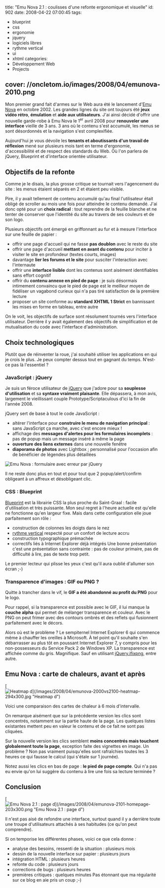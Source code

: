 title: "Emu Nova 2.1 : coulisses d'une refonte ergonomique et visuelle"
id: 902
date: 2008-04-22 07:00:45
tags:
- blueprint
- css
- ergonomie
- jquery
- logiciels libres
- rythme vertical
- ui
- xhtml
categories:
- Développement Web
- Projects

cover: //oncletom.io/images/2008/04/emunova-2010.png
---

Mon premier grand fait d'armes sur le Web aura été le lancement d'[Emu Nova](http://www.emunova.net/) en octobre 2002\. Les grandes lignes du site ont toujours été **jeux vidéo rétro**, **émulation** et **aide aux utilisateurs**.
J'ai ainsi décidé d'offrir une nouvelle garde-robe à Emu Nova le 1<sup>er</sup> avril 2008 pour **renouveler une interface** vieille de 3 ans. 3 ans où le contenu s'est accumulé, les menus se sont désordonnés et la navigation s'est complexifiée.

Aujourd'hui je vous dévoile les **tenants et aboutissants d'un travail de réflexion** mené sur plusieurs mois tant en terme d'ergonomie, d'accessibilité et de respect des standards du Web.
Où l'on parlera de jQuery, Blueprint et d'interface orientée utilisateur.
<!--more-->

## Objectifs de la refonte

Comme je le disais, la plus grosse critique se tournait vers l'agencement du site : les menus étaient séparés en 2 et étaient peu visible.

Pire, il y avait tellement de contenu accumulé qu'au final l'utilisateur était obligé de scroller au mois une fois pour atteindre le contenu demandé.
J'ai donc opté pour un **choix radical** : tout reprendre de la feuille blanche et ne tenter de conserver que l'identité du site au travers de ses couleurs et de son logo.

Plusieurs objectifs ont émergé en griffonnant au fur et à mesure l'interface sur une feuille de papier :

*   offrir une page d'accueil qui ne fasse **pas doublon** avec le reste du site
*   offrir une page d'accueil **mettant en avant du contenu** pour inciter à visiter le site en profondeur (textes courts, images)
*   davantage **lier les forums et le site** pour susciter l'interaction avec l'internaute
*   offrir une **interface lisible** dont les contenus sont aisément identifiables sans effort cognitif
*   offrir du **contenu annexe en pied de page** : je suis désormais intimement convaincu que le pied de page est le meilleur moyen de fidéliser un vagabond curieux qui n'a pas tiré satisfaction de la première lecture
*   proposer un site conforme au **standard XHTML 1 Strict** en bannissant les mises en forme en tableau, entre autre

On le voit, les objectifs de surface sont résolument tournés vers l'interface utilisateur. Derrière il y avait également des objectifs de simplification et de mutualisation du code avec l'interface d'administration.

## Choix technologiques

Plutôt que de réinventer la roue, j'ai souhaité utiliser les applications en qui je crois le plus. Je peux compter dessus tout en gagnant du temps. N'est-ce pas là l'essentiel ?

### JavaScript : jQuery

Je suis un féroce utilisateur de [jQuery](http://jquery.com/) que j'adore pour sa **souplesse d'utilisation** et sa **syntaxe vraiment plaisante**. Elle dépassera, à mon avis, largement le vieillissant couple Prototype/Scriptaculous d'ici la fin de l'année 2008.

jQuery sert de base à tout le code JavaScript :

*   altérer l'interface pour **construire le menu de navigation principal** : sans JavaScript ça marche, avec c'est encore mieux !
*   affichage des **messages d'alertes pour les formulaires incomplets** : pas de popup mais un message inséré à même la page
*   **ouverture des liens externes** dans une nouvelle fenêtre
*   **diaporama de photos** avec Lightbox ; personnalisé pour l'occasion afin de bénéficier de légendes plus détaillées

![Emu Nova : formulaire avec erreur par jQuery](/images/2008/04/emunova-jquery-form.png)

Il ne reste donc plus en tout et pour tout que 2 popup/alert/confirm obligeant à un affreux et désobligeant clic.

### CSS : Blueprint

[Blueprint](http://code.google.com/p/blueprintcss/) est la librairie CSS la plus proche du Saint-Graal : facile d'utilisation et très puissante. Mon seul regret à l'heure actuelle est qu'elle ne fonctionne qu'en largeur fixe. Mais dans cette configuration elle joue parfaitement son rôle :

*   construction de colonnes les doigts dans le nez
*   [rythme vertical](http://www.biologeek.com/journal/index.php/l-importance-du-rythme-vertical-en-design-css) respecté pour un confort de lecture accru
*   construction typographique prémachée
*   correctifs liés à Internet Explorer déjà intégrés
Une bonne présentation c'est une présentation sans contrainte : pas de couleur primaire, pas de difficulté à lire, pas de texte trop petit.

Le premier lecteur qui plisse les yeux c'est qu'il aura oublié d'allumer son écran ;-)

### Transparence d'images : GIF ou PNG ?

Quitte à trancher dans le vif, le **GIF a été abandonné au profit du PNG** pour le logo.

Pour rappel, si la transparence est possible avec le GIF, il lui manque la **couche alpha** qui permet de mélanger transparence et couleur. Avec le PNG on peut frimer avec des contours ombrés et des reflets qui fusionnent parfaitement avec le décors.

Alors où est le problème ? Le sempiternel Internet Explorer 6 qui commence même à chauffer les oreilles à Microsoft. À tel point qu'il souhaite s'en débarrasser au plus tôt en poussant Internet Explorer 7, y compris pour les non-possesseurs du Service Pack 2 de Windows XP.
La transparence est affichée comme du gris. Magnifique. Sauf en utilisant [jQuery.ifixpng](http://jquery.khurshid.com/ifixpng.php), entre autre.

## Emu Nova : carte de chaleurs, avant et après

[![Heatmap d\](/images/2008/04/emunova-2000vs2100-heatmap-294x300.jpg "Heatmap d\")](/images/2008/04/emunova-2000vs2100-heatmap.jpg)

Voici une comparaison des cartes de chaleur à 6 mois d'intervalle.

On remarque aisément que sur la précédente version les clics sont concentrés, notamment sur la partie haute de la page. Les quelques listes existantes mettent peu en valeur le contenu et de ce fait ne sont pas cliquées.

Sur la nouvelle version les clics semblent **moins concentrés mais touchent globalement toute la page**, exception faite des vignettes en image. Un problème ? Non pas vraiment puisqu'elles sont rafraîchies toutes les 3 heures ce qui fausse le calcul (qui s'étale sur 1 journée).

Notez aussi les clics en bas de page : **le pied de page compte**. Qui n'a pas eu envie qu'on lui suggère du contenu à lire une fois sa lecture terminée ?

## Conclusion

[![Emu Nova 2.1 : page d\](/images/2008/04/emunova-2101-homepage-203x300.png "Emu Nova 2.1 : page d\")](/images/2008/04/emunova-2101-homepage.png)

Il n'est pas aisé de refondre une interface, surtout quand il y a derrière toute une troupe d'utilisateurs attachés à ses habitudes (ce qu'on peut comprendre).

Si on temporise les différentes phases, voici ce que cela donne :

*   analyse des besoins, ressenti de la situation : plusieurs mois
*   dessin de la nouvelle interface sur papier : plusieurs jours
*   intégration HTML : plusieurs heures
*   refonte du code : plusieurs jours
*   corrections de bugs : plusieurs heures
*   premières critiques : quelques minutes
Pas étonnant que ma régularité sur ce blog en aie pris un coup ;-)